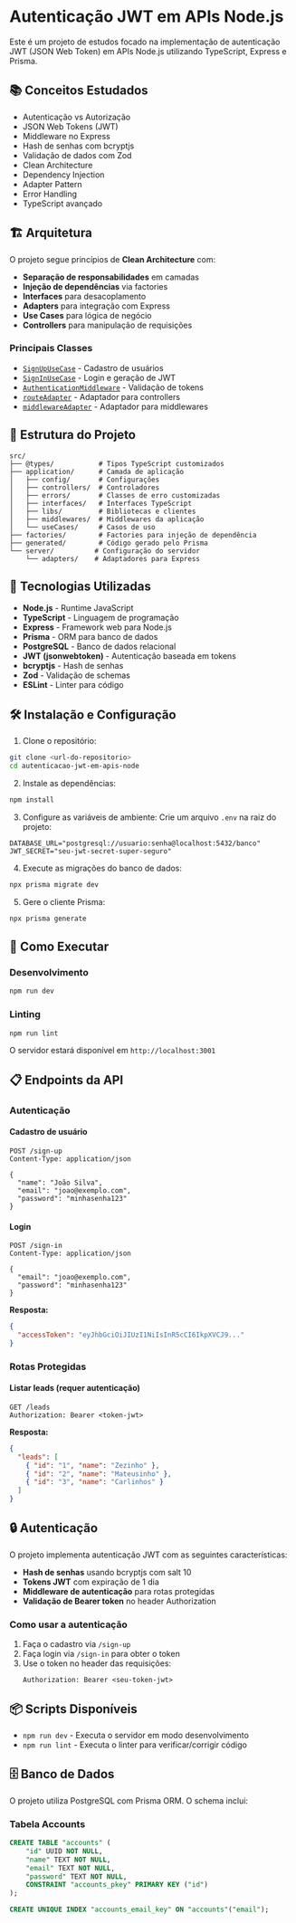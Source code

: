 # Autenticação JWT em APIs Node.js

Este é um projeto de estudos focado na implementação de autenticação JWT (JSON Web Token) em APIs Node.js utilizando TypeScript, Express e Prisma.

## 📚 Conceitos Estudados

- Autenticação vs Autorização
- JSON Web Tokens (JWT)
- Middleware no Express
- Hash de senhas com bcryptjs
- Validação de dados com Zod
- Clean Architecture
- Dependency Injection
- Adapter Pattern
- Error Handling
- TypeScript avançado

## 🏗 Arquitetura

O projeto segue princípios de **Clean Architecture** com:

- **Separação de responsabilidades** em camadas
- **Injeção de dependências** via factories
- **Interfaces** para desacoplamento
- **Adapters** para integração com Express
- **Use Cases** para lógica de negócio
- **Controllers** para manipulação de requisições

### Principais Classes

- [`SignUpUseCase`](src/application/useCases/SignUpUseCase.ts) - Cadastro de usuários
- [`SignInUseCase`](src/application/useCases/SignInUseCase.ts) - Login e geração de JWT
- [`AuthenticationMiddleware`](src/application/middlewares/AuthenticationMiddleware.ts) - Validação de tokens
- [`routeAdapter`](src/server/adapters/routeAdapter.ts) - Adaptador para controllers
- [`middlewareAdapter`](src/server/adapters/middlewareAdapter.ts) - Adaptador para middlewares

## 📁 Estrutura do Projeto

```
src/
├── @types/           # Tipos TypeScript customizados
├── application/      # Camada de aplicação
│   ├── config/       # Configurações
│   ├── controllers/  # Controladores
│   ├── errors/       # Classes de erro customizadas
│   ├── interfaces/   # Interfaces TypeScript
│   ├── libs/         # Bibliotecas e clientes
│   ├── middlewares/  # Middlewares da aplicação
│   └── useCases/     # Casos de uso
├── factories/        # Factories para injeção de dependência
├── generated/        # Código gerado pelo Prisma
└── server/          # Configuração do servidor
    └── adapters/    # Adaptadores para Express
```

## 🚀 Tecnologias Utilizadas

- **Node.js** - Runtime JavaScript
- **TypeScript** - Linguagem de programação
- **Express** - Framework web para Node.js
- **Prisma** - ORM para banco de dados
- **PostgreSQL** - Banco de dados relacional
- **JWT (jsonwebtoken)** - Autenticação baseada em tokens
- **bcryptjs** - Hash de senhas
- **Zod** - Validação de schemas
- **ESLint** - Linter para código

## 🛠 Instalação e Configuração

1. Clone o repositório:
```bash
git clone <url-do-repositorio>
cd autenticacao-jwt-em-apis-node
```

2. Instale as dependências:
```bash
npm install
```

3. Configure as variáveis de ambiente:
Crie um arquivo `.env` na raiz do projeto:
```env
DATABASE_URL="postgresql://usuario:senha@localhost:5432/banco"
JWT_SECRET="seu-jwt-secret-super-seguro"
```

4. Execute as migrações do banco de dados:
```bash
npx prisma migrate dev
```

5. Gere o cliente Prisma:
```bash
npx prisma generate
```

## 🚀 Como Executar

### Desenvolvimento
```bash
npm run dev
```

### Linting
```bash
npm run lint
```

O servidor estará disponível em `http://localhost:3001`

## 📋 Endpoints da API

### Autenticação

#### Cadastro de usuário
```http
POST /sign-up
Content-Type: application/json

{
  "name": "João Silva",
  "email": "joao@exemplo.com",
  "password": "minhasenha123"
}
```

#### Login
```http
POST /sign-in
Content-Type: application/json

{
  "email": "joao@exemplo.com",
  "password": "minhasenha123"
}
```

**Resposta:**
```json
{
  "accessToken": "eyJhbGciOiJIUzI1NiIsInR5cCI6IkpXVCJ9..."
}
```

### Rotas Protegidas

#### Listar leads (requer autenticação)
```http
GET /leads
Authorization: Bearer <token-jwt>
```

**Resposta:**
```json
{
  "leads": [
    { "id": "1", "name": "Zezinho" },
    { "id": "2", "name": "Mateusinho" },
    { "id": "3", "name": "Carlinhos" }
  ]
}
```

## 🔒 Autenticação

O projeto implementa autenticação JWT com as seguintes características:

- **Hash de senhas** usando bcryptjs com salt 10
- **Tokens JWT** com expiração de 1 dia
- **Middleware de autenticação** para rotas protegidas
- **Validação de Bearer token** no header Authorization

### Como usar a autenticação

1. Faça o cadastro via `/sign-up`
2. Faça login via `/sign-in` para obter o token
3. Use o token no header das requisições:
   ```
   Authorization: Bearer <seu-token-jwt>
   ```


## 📦 Scripts Disponíveis

- `npm run dev` - Executa o servidor em modo desenvolvimento
- `npm run lint` - Executa o linter para verificar/corrigir código

## 🗄 Banco de Dados

O projeto utiliza PostgreSQL com Prisma ORM. O schema inclui:

### Tabela Accounts
```sql
CREATE TABLE "accounts" (
    "id" UUID NOT NULL,
    "name" TEXT NOT NULL,
    "email" TEXT NOT NULL,
    "password" TEXT NOT NULL,
    CONSTRAINT "accounts_pkey" PRIMARY KEY ("id")
);

CREATE UNIQUE INDEX "accounts_email_key" ON "accounts"("email");
```



